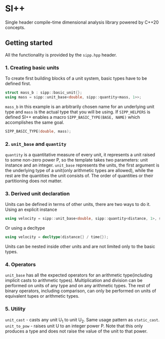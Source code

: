 # SI++
Single header compile-time dimensional analysis library powered by C++20 concepts.
## Getting started
All the functionality is provided by the `sipp.hpp` header.
### 1. Creating basic units
To create first building blocks of a unit system, basic types have to be defined first.
```cpp
struct mass_b : sipp::basic_unit{};
using mass = sipp::unit_base<double, sipp::quantity<mass, 1>>;
```
`mass_b` in this example is an arbitrarily chosen name for an underlying unit type and `mass` is the actual type that you will be using.
If `SIPP_HELPERS` is defined SI++ enables a macro `SIPP_BASIC_TYPE(BASE, NAME)` which accomplishes the same goal.
```cpp
SIPP_BASIC_TYPE(double, mass);
```
### 2. `unit_base` and `quantity`
`quantity` is a quantitative measure of every unit, it represents a unit raised to some non-zero power P, so the template takes two parameters: unit instance and an integer.
`unit_base` represents the units, the first argument is the underlying type of a unit(only arithmetic types are allowed), while the rest are the quantities the unit consists of. The order of quantities or their partitioning does not matter.
### 3. Derived unit declaration
Units can be defined in terms of other units, there are two ways to do it.
Using an explicit instance
```cpp
using velocity = sipp::unit_base<double, sipp::quantity<distance, 1>, sipp::quantity<time, -1>>; // velocity = distance^1 * time^-1
```
Or using a decltype
```cpp
using velocity = decltype(distance{} / time{});
```
Units can be nested inside other units and are not limited only to the basic types.
### 4. Operators
`unit_base` has all the expected operators for an arithmetic type(including implicit casts to arithmetic types). Multiplication and division can be performed on units of any type and on any arithmetic types. The rest of binary operators, including comparison, can only be performed on units of equivalent tupes or arithmetic types.
### 5. Utility
`unit_cast`   - casts any unit U<sub>1</sub> to unit U<sub>2</sub>. Same usage pattern as `static_cast`.  
`unit_to_pow` - raises unit U to an integer power P. Note that this only produces a type and does not raise the value of the unit to that power.